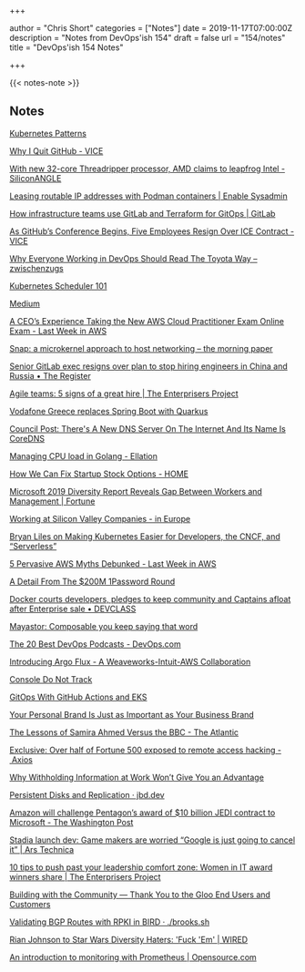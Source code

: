 +++

author = "Chris Short"
categories = ["Notes"]
date = 2019-11-17T07:00:00Z
description = "Notes from DevOps'ish 154"
draft = false
url = "154/notes"
title = "DevOps'ish 154 Notes"

+++

{{< notes-note >}}

## Notes

[Kubernetes Patterns](https://www.redhat.com/en/engage/kubernetes-containers-architecture-s-201910240918)

[Why I Quit GitHub - VICE](https://www.vice.com/en_us/article/7x5an4/why-i-quit-github)

[With new 32-core Threadripper processor, AMD claims to leapfrog Intel - SiliconANGLE](https://siliconangle.com/2019/11/08/new-32-core-threadripper-cpu-amd-claims-leapfrog-intel-performance/)

[Leasing routable IP addresses with Podman containers | Enable Sysadmin](https://www.redhat.com/sysadmin/leasing-ips-podman)

[How infrastructure teams use GitLab and Terraform for GitOps | GitLab](https://about.gitlab.com/blog/2019/11/12/gitops-part-2/)

[As GitHub’s Conference Begins, Five Employees Resign Over ICE Contract - VICE](https://www.vice.com/en_us/article/evjwwp/as-githubs-conference-begins-five-employees-resign-over-protest-ice-contract)

[Why Everyone Working in DevOps Should Read The Toyota Way – zwischenzugs](https://zwischenzugs.com/2019/11/06/why-everyone-working-in-devops-should-read-the-toyota-way/)

[Kubernetes Scheduler 101](https://www.magalix.com/blog/kubernetes-scheduler-101)

[Medium](https://itnext.io/how-to-set-kubernetes-resource-requests-and-limits-a-saga-to-improve-cluster-stability-and-a7b1800ecff1)

[A CEO’s Experience Taking the New AWS Cloud Practitioner Exam Online Exam - Last Week in AWS](https://www.lastweekinaws.com/blog/a-ceos-experience-taking-the-new-aws-cloud-practitioner-exam-online-exam/)

[Snap: a microkernel approach to host networking – the morning paper](https://blog.acolyer.org/2019/11/11/snap-networking/)

[Senior GitLab exec resigns over plan to stop hiring engineers in China and Russia • The Register](https://www.theregister.co.uk/2019/11/09/gitlab_exec_resigns/)

[Agile teams: 5 signs of a great hire | The Enterprisers Project](https://enterprisersproject.com/article/2019/11/agile-teams-5-key-skills)

[Vodafone Greece replaces Spring Boot with Quarkus](https://quarkus.io/blog/vodafone-greece-replaces-spring-boot/)

[Council Post: There's A New DNS Server On The Internet And Its Name Is CoreDNS](https://www.forbes.com/sites/forbestechcouncil/2019/11/12/theres-a-new-dns-server-on-the-internet-and-its-name-is-coredns/#643e7d2d124e)

[Managing CPU load in Golang - Ellation](https://blog.ellation.com/managing-cpu-load-in-golang-515b9356bc5)

[How We Can Fix Startup Stock Options - HOME](https://pete.wtf/blog/how-we-can-fix-startup-stock-options/)

[Microsoft 2019 Diversity Report Reveals Gap Between Workers and Management | Fortune](https://fortune.com/2019/11/12/microsoft-2019-diversity-report/)

[Working at Silicon Valley Companies - in Europe](https://blog.pragmaticengineer.com/working-at-silicon-valley-tech-companies-in-europe/)

[Bryan Liles on Making Kubernetes Easier for Developers, the CNCF, and “Serverless”](https://www.infoq.com/podcasts/making-kubernetes-easier/)

[5 Pervasive AWS Myths Debunked - Last Week in AWS](https://www.lastweekinaws.com/blog/5-pervasive-aws-myths-debunked/)

[A Detail From The $200M 1Password Round](https://news.crunchbase.com/news/a-detail-from-the-200m-1password-round/)

[Docker courts developers, pledges to keep community and Captains afloat after Enterprise sale • DEVCLASS](https://devclass.com/2019/11/15/docker-courts-developers-community-after-enterprise-sale/)

[Mayastor: Composable you keep saying that word](https://blog.mayadata.io/openebs/composable-you-keep-saying-that-word?utm_campaign=OpenEBS%20Community&utm_content=105684640&utm_medium=social&utm_source=twitter&hss_channel=tw-936134598295093248)

[The 20 Best DevOps Podcasts - DevOps.com](https://devops.com/the-20-best-devops-podcasts/)

[Introducing Argo Flux - A Weaveworks-Intuit-AWS Collaboration](https://www.weave.works/blog/argo-flux-join-forces)

[Console Do Not Track](https://consoledonottrack.com/)

[GitOps With GitHub Actions and EKS](https://www.weave.works/blog/gitops-with-github-actions-eks)

[Your Personal Brand Is Just as Important as Your Business Brand](https://www.entrepreneur.com/article/342013)

[The Lessons of Samira Ahmed Versus the BBC - The Atlantic](https://www.theatlantic.com/international/archive/2019/11/lessons-samira-ahmed-versus-bbc/601948/)

[Exclusive: Over half of Fortune 500 exposed to remote access hacking - Axios](https://www.axios.com/fortune-500-exposed-remote-hacking-cybersecurity-280b7ae1-95fb-489d-a5b4-8c1d222712b5.html)

[Why Withholding Information at Work Won’t Give You an Advantage](https://hbr.org/2019/11/why-withholding-information-at-work-wont-give-you-an-advantage)

[Persistent Disks and Replication · jbd.dev](https://jbd.dev/persistent-disks/)

[Amazon will challenge Pentagon’s award of $10 billion JEDI contract to Microsoft - The Washington Post](https://www.washingtonpost.com/business/2019/11/14/amazon-will-challenge-pentagons-award-billion-jedi-contract-microsoft/)

[Stadia launch dev: Game makers are worried “Google is just going to cancel it” | Ars Technica](https://arstechnica.com/gaming/2019/11/stadia-launch-dev-the-biggest-concern-with-stadia-is-that-it-might-not-exist/)

[10 tips to push past your leadership comfort zone: Women in IT award winners share | The Enterprisers Project](https://enterprisersproject.com/article/2019/11/it-talent-10-ways-push-past-comfort-zone)

[Building with the Community — Thank You to the Gloo End Users and Customers](https://medium.com/solo-io/building-with-the-community-thank-you-to-the-gloo-end-users-and-customers-84db93d5f46d)

[Validating BGP Routes with RPKI in BIRD · ./brooks.sh](https://brooks.sh/2019/11/11/validating-bgp-routes-with-rpki-in-bird/)

[Rian Johnson to Star Wars Diversity Haters: 'Fuck 'Em' | WIRED](https://www.wired.com/story/chris-evans-rian-johnson-knives-out-wired25/)

[An introduction to monitoring with Prometheus | Opensource.com](https://opensource.com/article/19/11/introduction-monitoring-prometheus)
